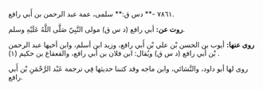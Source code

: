 ٧٨٦١ -** دس ق:** سلمى، عمة عبد الرحمن بن أَبي رافع.

**روت عن:** أبي رافع (د س ق) مولى النَّبِيّ صَلَّى اللَّهُ عَلَيْهِ وسلم.

**روى عنها:** أيوب بن الحسن بْن علي بْن أَبي رافع، وزيد ابن أسلم، وابن أخيها عبد الرحمن بْن أَبي رافع (د س ق) ويُقال: ابن فلان بن أَبي رافع، والقعقاع بن حكيم (١) .

روى لها أبو داود، والنَّسَائي، وابن ماجه وقد كتبنا حديثها فِي ترجمة عَبْد الرَّحْمَنِ بْن أَبي رافع.